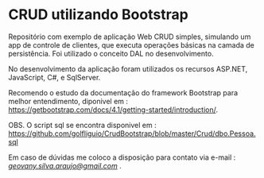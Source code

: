 ﻿<h1>CRUD utilizando Bootstrap</H1>


<p>Repositório com exemplo de aplicação Web CRUD simples, simulando um app de controle de clientes, que executa operações básicas na camada de persistência. Foi utilizado o conceito DAL no desenvolvimento.</p>

No desenvolvimento da aplicação foram utilizados os recursos ASP.NET, JavaScript, C#, e SqlServer.


Recomendo o estudo da documentação do framework Bootstrap para melhor entendimento, diponivel em :  https://getbootstrap.com/docs/4.1/getting-started/introduction/.

 

OBS. O script sql se encontra disponivel em : https://github.com/golfliguio/CrudBootstrap/blob/master/Crud/dbo.Pessoa.sql

Em caso de dúvidas me coloco a disposição para contato via e-mail :   *geovany.silva.araujo@gmail.com* . 


